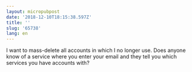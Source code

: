 ```yaml
---
layout: micropubpost
date: '2018-12-10T18:15:38.597Z'
title: ''
slug: '65738'
lang: en
---
```

I want to mass-delete all accounts in which I no longer use.  Does anyone know of a service where you enter your email and they tell you which services you have accounts with?
